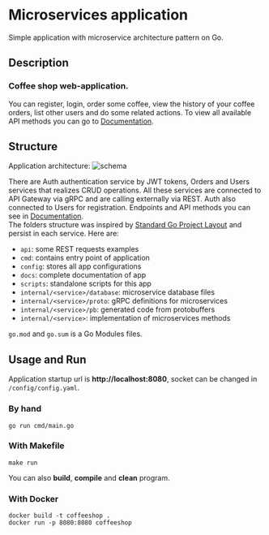 # Microservices application

Simple application with microservice architecture pattern on Go.

## Description
### **Coffee shop web-application.**
You can register, login, order some coffee, view the history of your coffee orders, list other users and do some related actions. To view all available API methods you can go to [Documentation](/docs/documentation.md).

## Structure
Application architecture:
![schema](https://i.imgur.com/lIdaGaP.jpg)

There are Auth authentication service by JWT tokens, Orders and Users services that realizes CRUD operations. All these services are connected to API Gateway via gRPC and are calling externally via REST. Auth also connected to Users for registration. Endpoints and API methods you can see in [Documentation](/docs/documentation.md). \
The folders structure was inspired by [Standard Go Project Layout](https://github.com/golang-standards/project-layout) and persist in each service. Here are:
- `api`: some REST requests examples
- `cmd`: contains entry point of application
- `config`: stores all app configurations
- `docs`: complete documentation of app
- `scripts`: standalone scripts for this app
- `internal/<service>/database`: microservice database files
- `internal/<service>/proto`: gRPC definitions for microservices
- `internal/<service>/pb`: generated code from protobuffers
- `internal/<service>`: implementation of microservices methods

`go.mod` and `go.sum` is a Go Modules files.

## Usage and Run
Application startup url is **http://localhost:8080**, socket can be changed in `/config/config.yaml`.

### By hand
```shell
go run cmd/main.go
```
### With Makefile
```shell
make run
```
You can also **build**, **compile** and **clean** program.
### With Docker
```shell
docker build -t coffeeshop .
docker run -p 8080:8080 coffeeshop
```
